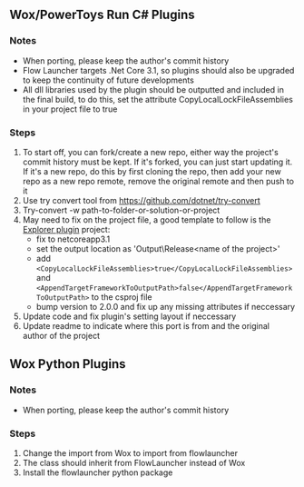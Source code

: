 ## Wox/PowerToys Run C# Plugins

### Notes
- When porting, please keep the author's commit history
- Flow Launcher targets .Net Core 3.1, so plugins should also be upgraded to keep the continuity of future developments
- All dll libraries used by the plugin should be outputted and included in the final build, to do this, set the attribute CopyLocalLockFileAssemblies in your project file to true

### Steps
1. To start off, you can fork/create a new repo, either way the project's commit history must be kept. If it's forked, you can just start updating it. If it's a new repo, do this by first cloning the repo, then add your new repo as a new repo remote, remove the original remote and then push to it
2. Use try convert tool from https://github.com/dotnet/try-convert
3. Try-convert -w path-to-folder-or-solution-or-project
4. May need to fix on the project file, a good template to follow is the [Explorer plugin](https://github.com/Flow-Launcher/Flow.Launcher/blob/dev/Plugins/Flow.Launcher.Plugin.Explorer/Flow.Launcher.Plugin.Explorer.csproj) project:
	- fix <TargetFramework> to netcoreapp3.1
	- set the output location as 'Output\Release\<name of the project>'
	- add `<CopyLocalLockFileAssemblies>true</CopyLocalLockFileAssemblies>` and `<AppendTargetFrameworkToOutputPath>false</AppendTargetFrameworkToOutputPath>` to the csproj file
	- bump version to 2.0.0 and fix up any missing attributes if neccessary
5. Update code and fix plugin's setting layout if neccessary
6. Update readme to indicate where this port is from and the original author of the project

## Wox Python Plugins

### Notes
- When porting, please keep the author's commit history

### Steps
1. Change the import from Wox to import from flowlauncher
2. The class should inherit from FlowLauncher instead of Wox
3. Install the flowlauncher python package
